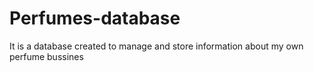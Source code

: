 # Perfumes-database
It is a database created to manage and store information about my own perfume bussines

